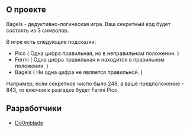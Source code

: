 ## О проекте

Bagels - дедуктивно-логическая игра.
Ваш секретный код будет состоять из 3 символов.

В игре есть следующие подсказки:
- Pico    ( Одна цифра правильная, но в неправильном положении. )
- Fermi   ( Одна цифра правильная и находится в правильном положении. )
- Bagels  ( Ни одна цифра не является правильной. )
    
Например, если секретное число было 248, а ваше предположение - 843, то ключом к разгадке будет Fermi Pico.

## Разработчики

- [Do0mblade](https://github.com/Do0mblade)
